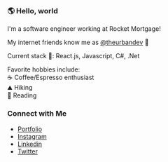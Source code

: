 ### 🌎 Hello, world
I'm a software engineer working at Rocket Mortgage!

My internet friends know me as [@theurbandev](https://www.instagram.com/theurbandev/) 👾


Current stack 🥞: React.js, Javascript, C#, .Net

Favorite hobbies include: <br>
☕ Coffee/Espresso enthusiast <br>
⛰️ Hiking <br>
📖 Reading 


### Connect with Me
- [Portfolio](https://theurbandev.github.io/theurbandev.com/) <br/>
- [Instagram](https://www.instagram.com/theurbandev) <br/>
- [Linkedin](https://www.linkedin.com/in/matthew-joseph-1456a21a7/) <br/>
- [Twitter](https://twitter.com/theurbandev) <br/>
